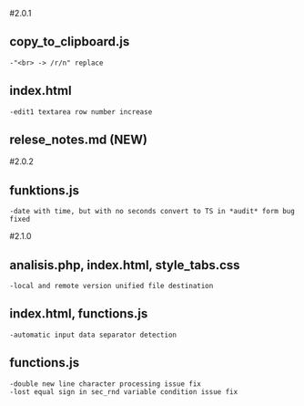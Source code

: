 #2.0.1
## copy_to_clipboard.js
    -"<br> -> /r/n" replace
## index.html
    -edit1 textarea row number increase
## relese_notes.md (NEW)

#2.0.2
## funktions.js
    -date with time, but with no seconds convert to TS in *audit* form bug fixed

#2.1.0
## analisis.php, index.html, style_tabs.css
    -local and remote version unified file destination

## index.html, functions.js
    -automatic input data separator detection

## functions.js
    -double new line character processing issue fix
    -lost equal sign in sec_rnd variable condition issue fix

 